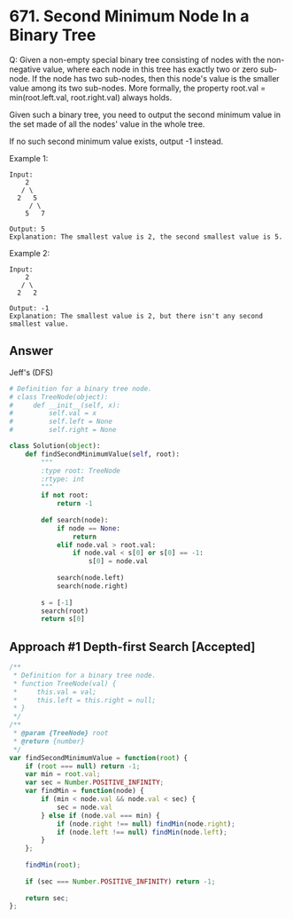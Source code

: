 # 671. Second Minimum Node In a Binary Tree
Q: Given a non-empty special binary tree consisting of nodes with the non-negative value, where each node in this tree has exactly two or zero sub-node. If the node has two sub-nodes, then this node's value is the smaller value among its two sub-nodes. More formally, the property root.val = min(root.left.val, root.right.val) always holds.

Given such a binary tree, you need to output the second minimum value in the set made of all the nodes' value in the whole tree.

If no such second minimum value exists, output -1 instead.

Example 1:
```
Input: 
    2
   / \
  2   5
     / \
    5   7

Output: 5
Explanation: The smallest value is 2, the second smallest value is 5.
```

Example 2:
```
Input: 
    2
   / \
  2   2

Output: -1
Explanation: The smallest value is 2, but there isn't any second smallest value.
```
## Answer

Jeff's (DFS)
```python
# Definition for a binary tree node.
# class TreeNode(object):
#     def __init__(self, x):
#         self.val = x
#         self.left = None
#         self.right = None

class Solution(object):
    def findSecondMinimumValue(self, root):
        """
        :type root: TreeNode
        :rtype: int
        """
        if not root:
            return -1
        
        def search(node):
            if node == None:
                return
            elif node.val > root.val:
                if node.val < s[0] or s[0] == -1:
                    s[0] = node.val
                
            search(node.left)
            search(node.right)
            
        s = [-1]
        search(root)
        return s[0]
```

## Approach #1 Depth-first Search [Accepted]


```javascript
/**
 * Definition for a binary tree node.
 * function TreeNode(val) {
 *     this.val = val;
 *     this.left = this.right = null;
 * }
 */
/**
 * @param {TreeNode} root
 * @return {number}
 */
var findSecondMinimumValue = function(root) {
    if (root === null) return -1;
    var min = root.val;
    var sec = Number.POSITIVE_INFINITY;
    var findMin = function(node) {
        if (min < node.val && node.val < sec) {
            sec = node.val
        } else if (node.val === min) {
            if (node.right !== null) findMin(node.right);
            if (node.left !== null) findMin(node.left);
        }
    };
    
    findMin(root);
    
    if (sec === Number.POSITIVE_INFINITY) return -1;
    
    return sec;
};
```